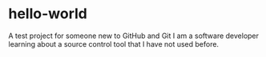 # hello-world
A test project for someone new to GitHub and Git
I am a software developer learning about a source control tool that I have not used before.
